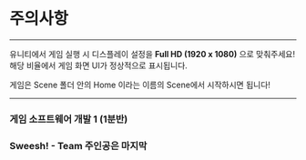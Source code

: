 # 주의사항

---
유니티에서 게임 실행 시 디스플레이 설정을 **Full HD (1920 x 1080)** 으로 맞춰주세요!  
해당 비율에서 게임 화면 UI가 정상적으로 표시됩니다.  

게임은 Scene 폴더 안의 Home 이라는 이름의 Scene에서 시작하시면 됩니다!

---

### 게임 소프트웨어 개발 1 (1분반)
### Sweesh! - Team 주인공은 마지막
